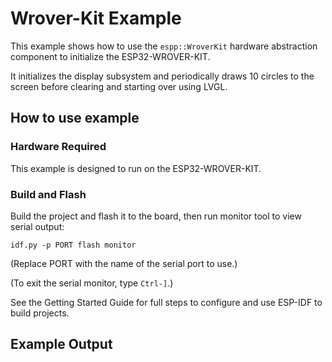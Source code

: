 # Wrover-Kit Example

This example shows how to use the `espp::WroverKit` hardware abstraction component
to initialize the ESP32-WROVER-KIT.

It initializes the display subsystem and periodically draws 10 circles to the
screen before clearing and starting over using LVGL.

## How to use example

### Hardware Required

This example is designed to run on the ESP32-WROVER-KIT.

### Build and Flash

Build the project and flash it to the board, then run monitor tool to view
serial output:

```
idf.py -p PORT flash monitor
```

(Replace PORT with the name of the serial port to use.)

(To exit the serial monitor, type ``Ctrl-]``.)

See the Getting Started Guide for full steps to configure and use ESP-IDF to build projects.

## Example Output

